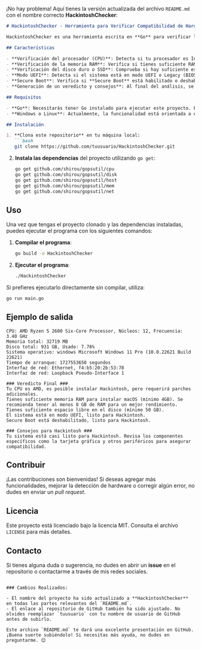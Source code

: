 ¡No hay problema! Aquí tienes la versión actualizada del archivo `README.md` con el nombre correcto **HackintoshChecker**:

```markdown
# HackintoshChecker - Herramienta para Verificar Compatibilidad de Hardware con Hackintosh

HackintoshChecker es una herramienta escrita en **Go** para verificar la compatibilidad de tu hardware con **Hackintosh**. El programa recopila información crítica del sistema, como CPU, memoria, disco, modo UEFI y el estado de **Secure Boot**, y genera un veredicto sobre la viabilidad de instalar macOS en tu PC.

## Características

- **Verificación del procesador (CPU)**: Detecta si tu procesador es Intel o AMD, e informa sobre su compatibilidad con Hackintosh.
- **Verificación de la memoria RAM**: Verifica si tienes suficiente RAM para instalar macOS.
- **Verificación del disco duro o SSD**: Comprueba si hay suficiente espacio libre en el disco para la instalación de Hackintosh.
- **Modo UEFI**: Detecta si el sistema está en modo UEFI o Legacy (BIOS).
- **Secure Boot**: Verifica si **Secure Boot** está habilitado o deshabilitado (solo en Windows).
- **Generación de un veredicto y consejos**: Al final del análisis, se genera un veredicto con consejos sobre cómo proceder para instalar Hackintosh.

## Requisitos

- **Go**: Necesitarás tener Go instalado para ejecutar este proyecto. Puedes descargarlo desde [golang.org](https://golang.org/dl/).
- **Windows o Linux**: Actualmente, la funcionalidad está orientada a estos sistemas operativos.

## Instalación

1. **Clona este repositorio** en tu máquina local:
   ```bash
   git clone https://github.com/tuusuario/HackintoshChecker.git
   ```

2. **Instala las dependencias** del proyecto utilizando `go get`:
   ```bash
   go get github.com/shirou/gopsutil/cpu
   go get github.com/shirou/gopsutil/disk
   go get github.com/shirou/gopsutil/host
   go get github.com/shirou/gopsutil/mem
   go get github.com/shirou/gopsutil/net
   ```

## Uso

Una vez que tengas el proyecto clonado y las dependencias instaladas, puedes ejecutar el programa con los siguientes comandos:

1. **Compilar el programa**:
   ```bash
   go build -o HackintoshChecker
   ```

2. **Ejecutar el programa**:
   ```bash
   ./HackintoshChecker
   ```

Si prefieres ejecutarlo directamente sin compilar, utiliza:
```bash
go run main.go
```

## Ejemplo de salida

```plaintext
CPU: AMD Ryzen 5 2600 Six-Core Processor, Núcleos: 12, Frecuencia: 3.40 GHz
Memoria total: 32719 MB
Disco total: 931 GB, Usado: 7.76%
Sistema operativo: windows Microsoft Windows 11 Pro (10.0.22621 Build 22621)
Tiempo de arranque: 1727553650 segundos
Interfaz de red: Ethernet, f4:b5:20:2b:53:78
Interfaz de red: Loopback Pseudo-Interface 1

### Veredicto Final ###
Tu CPU es AMD, es posible instalar Hackintosh, pero requerirá parches adicionales.
Tienes suficiente memoria RAM para instalar macOS (mínimo 4GB). Se recomienda tener al menos 8 GB de RAM para un mejor rendimiento.
Tienes suficiente espacio libre en el disco (mínimo 50 GB).
El sistema está en modo UEFI, listo para Hackintosh.
Secure Boot está deshabilitado, listo para Hackintosh.

### Consejos para Hackintosh ###
Tu sistema está casi listo para Hackintosh. Revisa los componentes específicos como la tarjeta gráfica y otros periféricos para asegurar compatibilidad.
```

## Contribuir

¡Las contribuciones son bienvenidas! Si deseas agregar más funcionalidades, mejorar la detección de hardware o corregir algún error, no dudes en enviar un _pull request_.

## Licencia

Este proyecto está licenciado bajo la licencia MIT. Consulta el archivo `LICENSE` para más detalles.

## Contacto

Si tienes alguna duda o sugerencia, no dudes en abrir un **issue** en el repositorio o contactarme a través de mis redes sociales.
```

### Cambios Realizados:

- El nombre del proyecto ha sido actualizado a **HackintoshChecker** en todas las partes relevantes del `README.md`.
- El enlace al repositorio de GitHub también ha sido ajustado. No olvides reemplazar `tuusuario` con tu nombre de usuario de GitHub antes de subirlo.

Este archivo `README.md` te dará una excelente presentación en GitHub. ¡Buena suerte subiéndolo! Si necesitas más ayuda, no dudes en preguntarme. 😊
